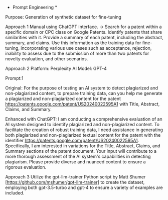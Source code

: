 * Prompt Engineering *

Purpose: Generation of synthetic dataset for fine-tuning

Approach 1
Manual using ChatGPT interface. 
-> Search for a patent within a specific domain or CPC class on Google Patents. Identify patents that share similarities with it. Provide a summary of each patent, including the abstract, summary, and claims. Use this information as the training data for fine-tuning, incorporating various use cases such as acceptance, rejection, inability to assess due to the submission of more than two patents for novelty evaluation, and other scenarios.


Approach 2 
Platform: Perplexity AI
Model: GPT-4

Prompt:1

Original: For the purpose of testing an AI system to detect plagiarized and non-plagiarized content, to prepare training data, can you help me generate a plagiarized and 
non-plagiarized content for the patent https://patents.google.com/patent/US20240022595A1 with Title, Abstract, Claims, and Summary.

Enhanced with ChatGPT: I am conducting a comprehensive evaluation of an AI system designed to identify plagiarized and non-plagiarized content. To facilitate the creation of robust training data, I need 
assistance in generating both plagiarized and non-plagiarized textual content for the patent with the identifier https://patents.google.com/patent/US20240022595A1. Specifically, I am 
interested in variations for the Title, Abstract, Claims, and Summary sections of the patent document. Your input will contribute to a more thorough assessment of the AI system's 
capabilities in detecting plagiarism. Please provide diverse and nuanced content to ensure a rigorous evaluation.

Approach 3
Utilize the gpt-llm-trainer Python script by Matt Shumer [https://github.com/mshumer/gpt-llm-trainer] to create the dataset, employing both gpt-3.5-turbo and gpt-4 to ensure a variety of examples are included.